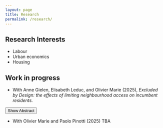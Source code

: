```yaml
---
layout: page
title: Research
permalink: /research/
---
```


## Research Interests
- Labour
- Urban economics
- Housing

## Work in progress
- With Anne Gielen, Elisabeth Leduc, and Olivier Marie (2025), *Excluded by Design: the effects of limiting neighbourhood access on incumbent residents.*

<button onclick="toggleAbstract()">Show Abstract</button>

<!-- Hidden div containing the abstract -->
<div id="abstract" class="abstract-content" style="display: none;">
{% raw %}
Neighbourhoods shape economic and life outcomes. Existing research relies on residential moves to identify neighbourhood effects. We study these effects by using a plausibly exogenous change in composition induced by the Rotterdam Wet, a policy banning workless individuals from moving into selected neighbourhoods. In targeted neighbourhoods, the policy led to a persistent increase in the share of employed residents and a decrease in the share of residents receiving welfare benefits or having committed a crime. We observe a behavioural response among incumbent residents, who increase their employment and decrease their welfare participation. Employment effects for incumbents are driven by women and individuals between 35 and 60. Welfare effects are driven by women and single parents. The policy induced no measurable impacts on youth outcomes.
{% endraw %}
</div>

<script>
function toggleAbstract() {
  var abstract = document.getElementById('abstract');
  if (abstract.style.display === "none") {
    abstract.style.display = "block";
  } else {
    abstract.style.display = "none";
  }
}
</script>

- With Olivier Marie and Paolo Pinotti (2025) TBA

